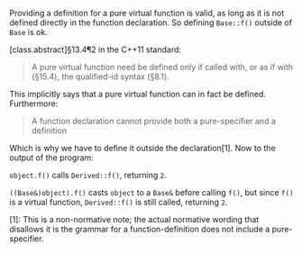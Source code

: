 Providing a definition for a pure virtual function is valid, as long as it is not defined directly in the function declaration. So defining `Base::f()` outside of `Base` is ok.

[class.abstract]§13.4¶2 in the C++11 standard:
> A pure virtual function need be defined only if called with, or as if with (§15.4), the qualified-id syntax (§8.1).

This implicitly says that a pure virtual function can in fact be defined. Furthermore:

> A function declaration cannot provide both a pure-specifier and a definition

Which is why we have to define it outside the declaration[1]. Now to the output of the program:

`object.f()` calls `Derived::f()`, returning `2`.

`((Base&)object).f()` casts `object` to a `Base&` before calling `f()`, but since `f()` is a virtual function, `Derived::f()` is still called, returning `2`.

[1]: This is a non-normative note; the actual normative wording that disallows it is the grammar for a function-definition does not include a pure-specifier.
